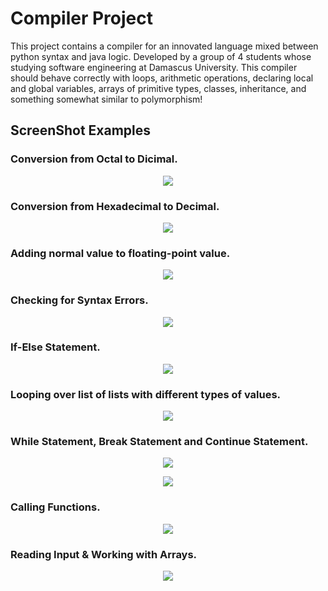 # Compiler Project
This project contains a compiler for an innovated language mixed between python syntax and java logic. Developed by a group of 4 students whose studying software engineering at Damascus University. This compiler should behave correctly with loops, arithmetic operations, declaring local and global variables, arrays of primitive types, classes, inheritance, and something somewhat similar to polymorphism!

## ScreenShot Examples
### Conversion from Octal to Dicimal.
<p align="center">
  <img src="https://github.com/BlueBrains/compiler-project/blob/stable/examples/3531602438.JPG"/>
</p>

### Conversion from Hexadecimal to Decimal.
<p align="center">
  <img src="https://github.com/BlueBrains/compiler-project/blob/stable/examples/3531609503.JPG"/>
</p>

### Adding normal value to floating-point value.
<p align="center">
  <img src="https://github.com/BlueBrains/compiler-project/blob/stable/examples/3532830938.JPG"/>
</p>

### Checking for Syntax Errors.
<p align="center">
  <img src="https://github.com/BlueBrains/compiler-project/blob/stable/examples/3531618224.JPG"/>
</p>

### If-Else Statement.
<p align="center">
  <img src="https://github.com/BlueBrains/compiler-project/blob/stable/examples/3532683071.JPG"/>
</p>

### Looping over list of lists with different types of values.
<p align="center">
  <img src="https://github.com/BlueBrains/compiler-project/blob/stable/examples/3532878086.JPG"/>
</p>

### While Statement, Break Statement and Continue Statement.
<p align="center">
  <img src="https://github.com/BlueBrains/compiler-project/blob/stable/examples/3533183804.JPG"/>
</p>

<p align="center">
  <img src="https://github.com/BlueBrains/compiler-project/blob/stable/examples/3533183909.JPG"/>
</p>

### Calling Functions.
<p align="center">
  <img src="https://github.com/BlueBrains/compiler-project/blob/stable/examples/3534224768.JPG"/>
</p>

### Reading Input & Working with Arrays.
<p align="center">
  <img src="https://github.com/BlueBrains/compiler-project/blob/stable/examples/3534224768.JPG"/>
</p>
